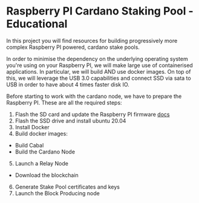# Raspberry PI Cardano Staking Pool - Educational

In this project you will find resources for building progressively more complex Raspberry PI powered,
cardano stake pools.

In order to minimise the dependency on the underlying operating system you're using on your Raspberry PI, we will
make large use of containerised applications. In particular, we will build AND use docker images.
On top of this, we will leverage the USB 3.0 capabilities and connect SSD via sata to USB in order to have about 4 times 
faster disk IO.

Before starting to work with the cardano node, we have to prepare the Raspberry PI. These are all the required steps:

1. Flash the SD card and update the Raspberry PI firmware [docs](/MICRO_SD.md)
2. Flash the SSD drive and install ubuntu 20.04
3. Install Docker
4. Build docker images:
  * Build Cabal
  * Build the Cardano Node
5. Launch a Relay Node
  * Download the blockchain
6. Generate Stake Pool certificates and keys
7. Launch the Block Producing node
